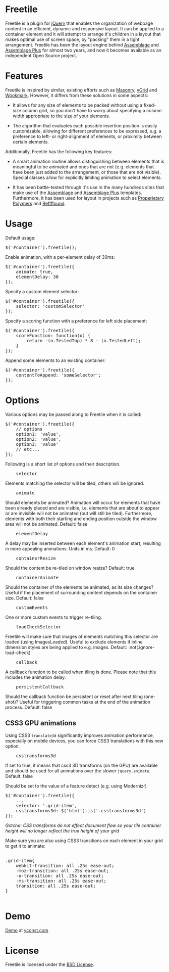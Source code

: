 Freetile
========

Freetile is a plugin for [jQuery](http://jquery.com) that enables the organization of webpage content in an efficient, dynamic and responsive layout. It can be applied to a container element and it will attempt to arrange it's children in a layout that makes optimal use of screen space, by "packing" them in a tight arrangement. Freetile has been the layout engine behind [Assemblage](http://yconst.com/web/assemblage) and [Assemblage Plus](http://yconst.com/web/assemblage-plus) for almost two years, and now it becomes available as an independent Open Source project. 

Features
========

Freetile is inspired by similar, existing efforts such as [Masonry](http://masonry.desandro.com/), [vGrid](https://github.com/xlune/jQuery-vGrid-Plugin) and [Wookmark](http://www.wookmark.com/jquery-plugin). 
However, it differs from these solutions in some aspects:

- It allows for any size of elements to be packed without using a fixed-size column grid, so you don't have to worry about specifying a column width appropriate to the size of your elements.

- The algorithm that evaluates each possible insertion position is easily customizable, allowing for different preferences to be expressed, e.g. a preference to left- or right-alignment of elements, or proximity between certain elements.


Additionally, Freetile has the following key features:

- A smart animation routine allows distinguishing between elements that is meaningful to be animated and ones that are not (e.g. elements that have been just added to the arrangement, or those that are not visible). Special classes allow for explicitly limiting animation to select elements.

- It has been battle-tested through it's use in the many hundreds sites that make use of the [Assemblage](http://yconst.com/web/assemblage) and [Assemblage Plus](http://yconst.com/web/assemblage-plus) templates. Furthermore, it has been used for layout in projects such as [Properietary Polymers](http://pp.yconst.com) and [Reffffound](http://reffffound.yconst.com).


Usage
========


Default usage:

<pre>
$('#container').freetile();
</pre>


Enable animation, with a per-element delay of 30ms:

<pre>
$('#container').freetile({
	animate: true,
	elementDelay: 30
});
</pre>


Specify a custom element selector:

<pre>
$('#container').freetile({
	selector: 'customSelector'
});
</pre>

Specify a scoring function with a preference for left side placement:

<pre>
$('#container').freetile({
	scoreFunction: function(o) {
		return -(o.TestedTop) * 8 - (o.TestedLeft);
	}
});
</pre>

Append some elements to an existing container:

<pre>
$('#container').freetile({
	contentToAppend: 'someSelector';
});
</pre>

Options
====
Various options may be passed along to Freetile when it is called:
<pre>
$('#container').freetile({
	// options
	option1: 'value',
	option2: 'value',
	option3: 'value'
	// etc...
});
</pre>

Following is a short list of options and their description.

<pre>
	selector
</pre>
Elements matching the selector will be tiled, others will be ignored.


<pre>
	animate
</pre>
Should elements be animated? Animation will occur for elements that have been already placed and are visible, i.e. elements that are about to appear or are invisible will not be animated (but will still be tiled). Furthermore, elements with both their starting and ending position outside the window area will not be animated. 
Default: false


<pre>
	elementDelay
</pre>
A delay may be inserted between each element's animation start, resulting in more appealing animations. Units in ms.
Default: 0


<pre>
	containerResize
</pre>
Should the content be re-tiled on window resize?
Default: true


<pre>
	containerAnimate
</pre>
Should the container of the elements be animated, as its size changes? Useful if the placement of surrounding content depends on the container size.
Default: false


<pre>
	customEvents
</pre>
One or more custom events to trigger re-tiling.

<pre>
	loadCheckSelector
</pre>
Freetile will make sure that images of elements matching this selector are loaded (using ImagesLoaded).
Useful to exclude elements if inline dimension styles are being applied to e.g. images.
Default: :not(.ignore-load-check)

<pre>
	callback
</pre>
A callback function to be called when tiling is done. Please note that this includes the animation delay.


<pre>
	persistentCallback
</pre>
Should the callback function be persistent or reset after next tiling (one-shot)? Useful for triggering common tasks at the end of the animation process.
Default: false

CSS3 GPU animations
-------------------

Using CSS3 `translate3d` significantly improves animation performance, especially on mobile devices, you can force CSS3 translations with this new option.  

<pre>
	csstransforms3d
</pre>
If set to true, it means that css3 3D transforms (on the GPU) are available and should be used for all animations over the slower `jquery.animate`. 
Default: false

Should be set to the value of a feature detect (e.g. using Modernizr)

<pre>
$('#container').freetile({
	...
	selector: '.grid-item',
	csstransforms3d: $('html').is('.csstransforms3d')
});
</pre>

*Gotcha: CSS transforms do not effect document flow so your tile container height will no longer reflect the true height of your grid* 

Make sure you are also using CSS3 transitions on each element in your grid to get it to animate: 

<pre>

.grid-item{
	webkit-transition: all .25s ease-out;
	-moz-transition: all .25s ease-out;
	-o-transition: all .25s ease-out;
	-ms-transition: all .25s ease-out;
	transition: all .25s ease-out;
}

</pre>




Demo
====

[Demo](http://apex.yconst.com/freetile-demo/freetile.html) at [yconst.com](http://yconst.com)

License
========

Freetile is licensed under the [BSD License](http://www.opensource.org/licenses/bsd-license.php).